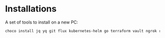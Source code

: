 # Installations
A set of tools to install on a new PC:
```sh
choco install jq yq git flux kubernetes-helm go terraform vault ngrok redis-64 grep awk -y
```